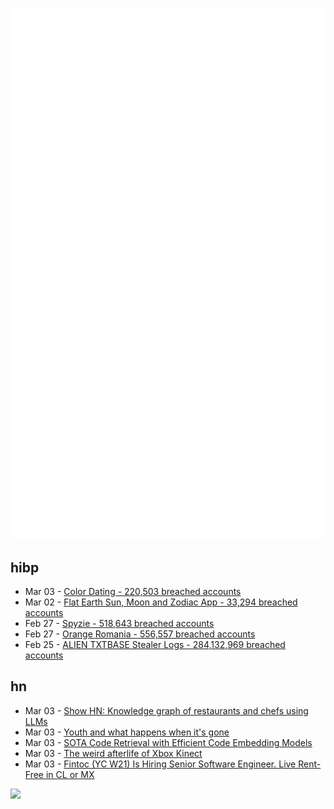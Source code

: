 ![Metrics](https://raw.githubusercontent.com/phixion/phixion/master/metrics.svg)

## hibp

<!--
for https://github.com/phixion/phixion/blob/main/.github/workflows/feeds.yml
-->
<!--START_SECTION:haveibeenpwnd-->
- Mar 03 - [Color Dating - 220,503 breached accounts](https://haveibeenpwned.com/PwnedWebsites#ColorDating)
- Mar 02 - [Flat Earth Sun, Moon and Zodiac App - 33,294 breached accounts](https://haveibeenpwned.com/PwnedWebsites#FlatEarthDave)
- Feb 27 - [Spyzie - 518,643 breached accounts](https://haveibeenpwned.com/PwnedWebsites#Spyzie)
- Feb 27 - [Orange Romania - 556,557 breached accounts](https://haveibeenpwned.com/PwnedWebsites#OrangeRomania)
- Feb 25 - [ALIEN TXTBASE Stealer Logs - 284,132,969 breached accounts](https://haveibeenpwned.com/PwnedWebsites#AlienStealerLogs)
<!--END_SECTION:haveibeenpwnd-->

## hn

<!--
for https://github.com/phixion/phixion/blob/main/.github/workflows/feeds.yml
-->
<!--START_SECTION:hn-->
- Mar 03 - [Show HN: Knowledge graph of restaurants and chefs using LLMs](https://theophilecantelob.re/blog/2025/foudinge/)
- Mar 03 - [Youth and what happens when it's gone](https://tolstoyan.substack.com/p/youth)
- Mar 03 - [SOTA Code Retrieval with Efficient Code Embedding Models](https://www.qodo.ai/blog/qodo-embed-1-code-embedding-code-retreival/)
- Mar 03 - [The weird afterlife of Xbox Kinect](https://www.theguardian.com/games/2025/mar/03/ghost-hunting-pornography-and-interactive-art-the-weird-afterlife-of-xbox-kinect)
- Mar 03 - [Fintoc (YC W21) Is Hiring Senior Software Engineer. Live Rent-Free in CL or MX](https://fintoc.com/codehere)
<!--END_SECTION:hn-->

<!--
for https://yhype.me
-->
![](https://hit.yhype.me/github/profile?user_id=13013670)
